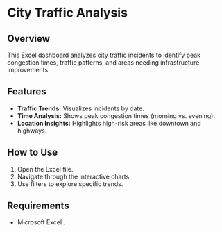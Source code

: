 # City Traffic Analysis 


## Overview  
This Excel dashboard analyzes city traffic incidents to identify peak congestion times, traffic patterns, and areas needing infrastructure improvements.  

## Features  
- **Traffic Trends:** Visualizes incidents by date.  
- **Time Analysis:** Shows peak congestion times (morning vs. evening).  
- **Location Insights:** Highlights high-risk areas like downtown and highways.  

## How to Use  
1. Open the Excel file.  
2. Navigate through the interactive charts.  
3. Use filters to explore specific trends.  

## Requirements  
- Microsoft Excel .

